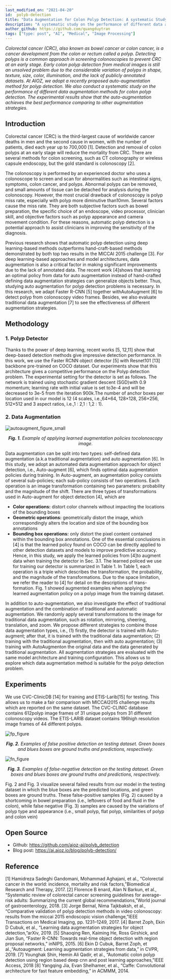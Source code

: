 ```yaml
---
last_modified_on: "2021-04-20"
id:  polyb-detection
title: "Data Augmentation for Colon Polyp Detection: A systematic Study"
description: "A systematic study on the performance of different data augmentation methods for colon polyp detection."
author_github: https://github.com/quangduytran
tags: ["type: post", "AI", "Medical", "Image Processing"]
---
```


*Colorectal cancer (CRC), also known as bowel cancer or colon cancer, is a cancer development from the colon or rectum called a polyp. Detecting polyps is a common approach in screening colonoscopies to prevent CRC at an early stage. Early colon polyp detection from medical images is still an unsolved problem due to the considerable variation of polyps in shape, texture, size, color, illumination, and the lack of publicly annotated datasets. At AIOZ, we adopt a recently proposed auto-augmentation method for polyp detection. We also conduct a systematic study on the performance of different data augmentation methods for colon polyp detection. The experimental results show that the auto-augmentation achieves the best performance comparing to other augmentation strategies.*

## Introduction
Colorectal cancer (CRC) is the third-largest cause of worldwide cancer deaths in men and the second cause in women, with the number of patients, died each year up to 700,000 [1]. Detection and removal of colon polyps at an early stage will reduce the mortality from CRC. There are several methods for colon screening, such as CT colonography or wireless capsule endoscopy, but the gold standard is colonoscopy [2].

The colonoscopy is performed by an experienced doctor who uses a colonoscope to screen and scan for abnormalities such as intestinal signs, symptoms, colon cancer, and polyps. Abnormal polyps can be removed, and small amounts of tissue can be detached for analysis during the colonoscopy. However, the most crucial drawback of colonoscopy is polyp miss rate, especially with polyp more diminutive than10mm. Several factors cause the miss rate. They are both subjective factors such as bowel preparation, the specific choice of an endoscope, video processor, clinician skill, and objective factors such as polyp appearance and camera movement condition. For these reasons, automatic polyp detection is a potential approach to assist clinicians in improving the sensitivity of the diagnosis.

Previous research shows that automatic polyp detection using deep learning-based methods outperforms hand-craft-based methods demonstrated by both top two results in the MICCAI 2015 challenge [3]. For deep learning-based approaches and model architectures, data augmentation is also a critical factor in making significant improvements due to the lack of annotated data. The recent work [4]shows that learning an optimal policy from data for auto augmentation instead of hand-crafted defining data augmentation strategies can generalize objects better. Thus, studying auto augmentation for polyp detection problems is necessary. In this research, we adapt Faster R-CNN [5] together withAutoAugment [6] to detect polyp from colonoscopy video frames. Besides, we also evaluate traditional data augmentation [7] to see the effectiveness of different augmentation strategies.

## Methodology
### 1. Polyp Detector
Thanks to the power of deep learning, recent works [5, 12,11] show that deep-based detection methods give impressive detection performance. In this work, we use the Faster RCNN object detector [5] with Resnet101 [13] backbone pre-trained on COCO dataset.  Our experiments show that this architecture gives a competitive performance on the Polyp detection problem. The experimental setting for the detector is set as follows. The network is trained using stochastic gradient descent  (SGD)with 0.9 momentum; learning rate with initial value is set to3e-4 and will be decreased to 3e-5 from the iteration 900k.The number of anchor boxes per location used in our model is 12 (4 scales, i.e.,64×64, 128×128, 256×256, 512×512 and 3 aspect ratios, i.e.,1 : 2,1 : 1,2 : 1).

### 2. Data Augmentation
![autoaugment_figure_small](https://vision.aioz.io/thumbnail/74b6b1addd4d470291c3/1024/research/2021-04-20-polyb-detection/autoaugment_figure_small.jpg)
*<center>**Fig. 1.** Example of applying learned augmentation policies tocolonoscopy image.</center>*

Data augmentation can be split into two types: self-defined data augmentation (a.k.a traditional augmentation) and auto augmentation [6]. In this study, we adopt an automated data augmentation approach for object detection, i.e., Auto-augment [6], which finds optimal data augmentation policies during training. In Auto-augment, an augmentation policy consists of several sub-policies; each sub-policy consists of two operations. Each operation is an image transformation containing two parameters: probability and the magnitude of the shift. There are three types of transformations used in Auto-augment for object detection [4], which are
- **Color operations:** distort color channels without impacting the locations of the bounding boxes
- **Geometric operations:** geometrically distort the image, which correspondingly alters the location and size of the bounding box annotations
- **Bounding box operations:** only distort the pixel content contained within the bounding box annotations.
One of the essential conclusions in [4] is that the learned policy found on COCO can be directly applied to other detection datasets and models to improve predictive accuracy. Hence, in this study, we apply the learned policies from [4]to augment data when training the detector in Sec. 3.1. The learned policed we use for training our detector is summarized in Table 1. In Table 1, each operation is a triple which describes the transformation, the probability, and the magnitude of the transformations. Due to the space limitation, we refer the reader to [4] for detail on the descriptions of trans-formation. Fig. 1 showed augmented examples when applying the learned augmentation policy on a polyp image from the training dataset.

In addition to auto-augmentation, we also investigate the effect of traditional augmentation and the combination of traditional and automatic augmentation. We randomly apply several transformations to the image for traditional data augmentation, such as rotation, mirroring, sheering, translation, and zoom. We propose different strategies to combine those data augmentation types, i.e., (1) firstly, the detector is trained with Auto-augment; after that, it is trained with the traditional data augmentation; (2) training with the traditional augmentation, then with auto augmentation; (3) training with AutoAugmenton the original data and the data generated by traditional augmentation. All augmentation strategies are evaluated with the same model architecture and training configuration. This allows us to explore which data augmentation method is suitable for the polyp detection problem.

## Experiments
We  use  CVC-ClinicDB  [14]  for  training  and  ETIS-Larib[15] for testing.   This allows us to make a fair comparison with  MICCAI2015  challenge  results  which  are  reported  on the same dataset.  The CVC-CLINIC database contains 612polyp  image  frames  of  31  unique  polyps  from  31  different colonoscopy videos.  The ETIS-LARIB dataset contains 196high resolution image frames of 44 different polyps.

![fp_figure](https://vision.aioz.io/thumbnail/303cb0ccda7e4d1e98ef/1024/fp_figure.jpg)
*<center>**Fig. 2.** Examples of false positive detection on testing dataset. Green boxes and blues boxes are ground truths and predictions, respectively.</center>*

![fn_figure](https://vision.aioz.io/thumbnail/e7906e10899a4cb4881e/1024/fn_figure.jpg)
*<center>**Fig. 3.** Examples of false-negative detection on the testing dataset. Green boxes and blues boxes are ground truths and predictions, respectively.</center>*

Fig. 2 and Fig. 3 visualize several failed results from our model in the testing dataset in which the blue boxes are the predicted locations, and green boxes are ground truths. These false-positive samples (Fig. 2) caused by a shortcoming in bowel preparation (i.e., leftovers of food and fluid in the colon), while false negative (Fig. 3) samples are caused by the variations of polyp type and appearance (i.e., small polyp, flat polyp, similarities of polyp and colon vein)

## Open Source
- Github: https://github.com/aioz-ai/polyb_detection
- Blog post: https://ai.aioz.io/blog/polyb-detection/

## Reference
[1] Hamidreza Sadeghi Gandomani, Mohammad Aghajani, et al., “Colorectal cancer in the world: incidence, mortality and risk factors,”Biomedical Research and Therapy, 2017.
[2] Florence  B ́enard,  Alan  N  Barkun,  et  al., “Systematic  review  of  colorectal  cancer  screening  guidelines for average-risk adults: Summarizing the current global recommendations,”World journal of gastroenterology, 2018.
[3] Jorge  Bernal,   Nima  Tajkbaksh,   et  al., “Comparative  validation  of  polyp  detection  methods  in  video colonoscopy:  results from the miccai 2015 endoscopic vision challenge,”IEEE Transactions on Medical Imaging, pp. 1231–1249, 2017.
[4] Barret Zoph, Ekin D Cubuk, et al.,  “Learning data augmentation strategies for object detection,”arXiv, 2019.
[5] Shaoqing  Ren,  Kaiming  He,  Ross  Girshick,  and  Jian Sun,   “Faster R-CNN: Towards real-time object detection with region proposal networks,” inNIPS, 2015.
[6] Ekin  D  Cubuk,  Barret  Zoph,  et  al.,“Autoaugment: Learning augmentation strategies from data,”  in CVPR, 2019.
[7] Younghak  Shin,  Hemin  Ali  Qadir,  et  al.,   “Automatic colon polyp detection using region based deep cnn and post learning approaches,”IEEE Access, 2018
[8] Yangqing Jia, Evan Shelhamer, et al.,  “Caffe: Convolutional architecture for fast feature embedding,”  in ACMMM, 2014.
